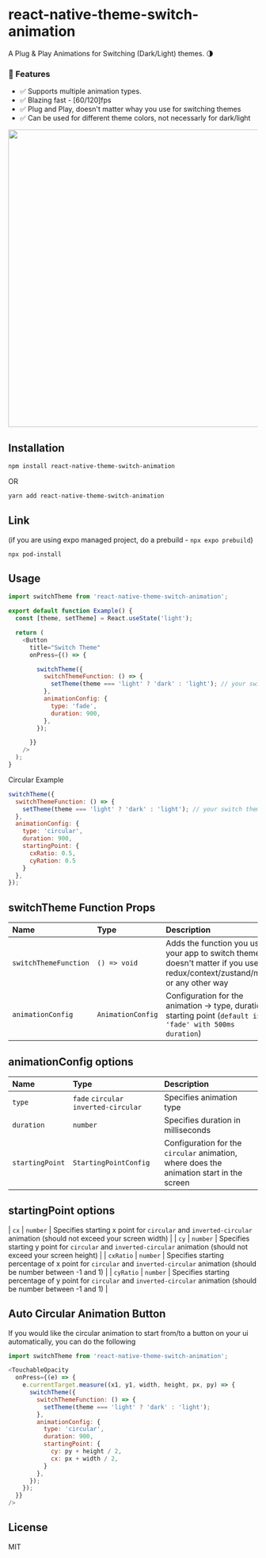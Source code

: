 # react-native-theme-switch-animation

A Plug & Play Animations for Switching (Dark/Light) themes. 🌗

### 🦄 Features
- ✅  Supports multiple animation types.
- ✅  Blazing fast - [60/120]fps
- ✅  Plug and Play, doesn't matter whay you use for switching themes 
- ✅  Can be used for different theme colors, not necessarly for dark/light

<p align="center">
<img src="https://github.com/WadhahEssam/react-native-theme-switch-animation/assets/24798045/0aa19507-702e-4075-b045-303ad27b3dc0" width="600"/>
</p>

## Installation

```sh
npm install react-native-theme-switch-animation
```
OR
```sh
yarn add react-native-theme-switch-animation
```

## Link
(if you are using expo managed project, do a prebuild - `npx expo prebuild`)
```
npx pod-install
```

## Usage

```js
import switchTheme from 'react-native-theme-switch-animation';

export default function Example() {
  const [theme, setTheme] = React.useState('light');

  return (
    <Button
      title="Switch Theme"
      onPress={() => {

        switchTheme({
          switchThemeFunction: () => {
            setTheme(theme === 'light' ? 'dark' : 'light'); // your switch theme function
          },
          animationConfig: {
            type: 'fade',
            duration: 900,
          },
        });

      }}
    />
  );
}
```

Circular Example
```js
switchTheme({
  switchThemeFunction: () => {
    setTheme(theme === 'light' ? 'dark' : 'light'); // your switch theme function
  },
  animationConfig: {
    type: 'circular',
    duration: 900,
    startingPoint: {
      cxRatio: 0.5,
      cyRation: 0.5
    }
  },
});
```


## switchTheme Function Props
| Name | Type | Description |
| :------ | :------ | :------ |
| `switchThemeFunction` | `() => void` | Adds the function you use in your app to switch themes, doesn't matter if you use redux/context/zustand/mobx or any other way |
| `animationConfig` | `AnimationConfig` | Configuration for the animation -> type, duration, starting point (`default is 'fade' with 500ms duration`)  |

## animationConfig options
| Name | Type | Description |
| :------ | :------ | :------ |
| `type` | `fade` `circular` `inverted-circular` | Specifies animation type |
| `duration` | `number` | Specifies duration in milliseconds |
| `startingPoint` | `StartingPointConfig` | Configuration for the `circular` animation, where does the animation start in the screen |

## startingPoint options
| `cx` | `number` | Specifies starting x point for `circular` and `inverted-circular` animation (should not exceed your screen width) |
| `cy` | `number` | Specifies starting y point for `circular` and `inverted-circular` animation (should not exceed your screen height) |
| `cxRatio` | `number` | Specifies starting percentage of x point for `circular` and `inverted-circular` animation (should be number between -1 and 1) |
| `cyRatio` | `number` | Specifies starting percentage of y point for `circular` and `inverted-circular` animation (should be number between -1 and 1) |

## Auto Circular Animation Button
If you would like the circular animation to start from/to a button on your ui automatically, you can do the following

```js
import switchTheme from 'react-native-theme-switch-animation';

<TouchableOpacity
  onPress={(e) => {
    e.currentTarget.measure((x1, y1, width, height, px, py) => {
      switchTheme({
        switchThemeFunction: () => {
          setTheme(theme === 'light' ? 'dark' : 'light');
        },
        animationConfig: {
          type: 'circular',
          duration: 900,
          startingPoint: {
            cy: py + height / 2,
            cx: px + width / 2,
          }
        },
      });
    });
  }}
/>
```


## License

MIT

